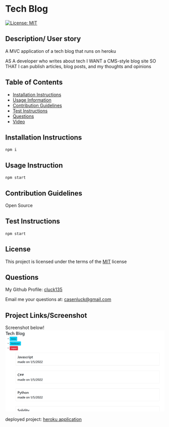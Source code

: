 # Tech Blog
[![License: MIT](https://img.shields.io/badge/License-MIT-yellow)](https://opensource.org/licenses/MIT)

## Description/ User story
A MVC application of a tech blog that runs on heroku

AS A developer who writes about tech
I WANT a CMS-style blog site
SO THAT I can publish articles, blog posts, and my thoughts and opinions

## Table of Contents
- [Installation Instructions](#installation-instructions)
- [Usage Information](#usage-information)
- [Contribution Guidelines](#contribution-guidelines)
- [Test Instructions](#test-instructions)
- [Questions](#questions)
- [Video](#video)

## Installation Instructions
```
npm i
```

## Usage Instruction
```
npm start 
```

## Contribution Guidelines
Open Source

## Test Instructions
```
npm start
```

## License
This project is licensed under the terms of the [MIT](https://opensource.org/licenses/MIT) license

## Questions
My Github Profile: [cluck135](https://github.com/cluck135)

Email me your questions at: [casenluck@gmail.com](mailto:casenluck@gmail.com)

## Project Links/Screenshot
Screenshot below!
![Image of website](./img/website.PNG)

deployed project: [heroku application](https://protected-bayou-19052.herokuapp.com/)
